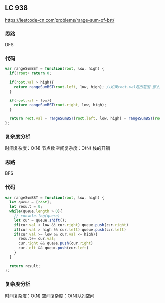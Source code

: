 ## LC 938

https://leetcode-cn.com/problems/range-sum-of-bst/

### 思路

DFS

### 代码

```JavaScript
var rangeSumBST = function(root, low, high) {
  if(!root) return 0;

  if(root.val > high){
    return rangeSumBST(root.left, low, high); //如果root.val超出范围 那么只要它左边的 因为右边的也比root.val 大
  }

  if(root.val < low){
    return rangeSumBST(root.right, low, high);
  }

  return root.val + rangeSumBST(root.left, low, high) + rangeSumBST(root.right, low, high)
};
```

### 复杂度分析

时间复杂度：O(N) 节点数
空间复杂度：O(N) 栈的开销

### 思路

BFS

### 代码

```JavaScript
var rangeSumBST = function(root, low, high) {
  let queue = [root];
  let result = 0;
  while(queue.length > 0){
    // console.log(queue)
    let cur = queue.shift();
    if(cur.val < low && cur.right) queue.push(cur.right)
    if(cur.val > high && cur.left) queue.push(cur.left)
    if(cur.val >= low && cur.val <= high){
      result+= cur.val;
      cur.right && queue.push(cur.right)
      cur.left && queue.push(cur.left)
    }
  }

  return result;
};

```

### 复杂度分析

时间复杂度：O(N)
空间复杂度：O(N)队列空间
